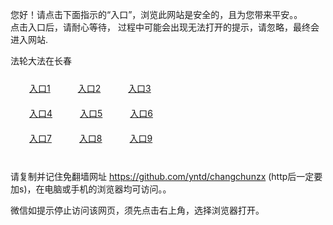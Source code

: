 您好！请点击下面指示的“入口”，浏览此网站是安全的，且为您带来平安。。 <br/>
点击入口后，请耐心等待， 过程中可能会出现无法打开的提示，请忽略，最终会进入网站. </br>

法轮大法在长春<br/>
<div style="padding:10px"><a style="margin:20px" target="_blank" href="https://d2ivzijh2kvt0r.cloudfront.net/2Qpsp?vquhohvo" id="ccLink1" rel="nofollow">入口1</a> <a target="_blank" style="margin:20px" href="https://d126mx6z7z4apw.cloudfront.net/2Qpsp?teixmzq" id="ccLink2" rel="nofollow">入口2</a> <a style="margin:20px" target="_blank" href="https://dwpmqp5gf5hf2.cloudfront.net/2Qpsp?oqnvm" id="ccLink3" rel="nofollow">入口3</a></div>

<div style="padding:10px" ><a style="margin:20px" target="_blank" href="https://d2ivzijh2kvt0r.cloudfront.net/2Qpsp?vquhohvo" id="ccLink4" rel="nofollow">入口4</a> <a style="margin:20px" href="https://d126mx6z7z4apw.cloudfront.net/2Qpsp?teixmzq" target="_blank" id="ccLink5" rel="nofollow">入口5</a> <a style="margin:20px" href="https://dwpmqp5gf5hf2.cloudfront.net/2Qpsp?oqnvm" target="_blank" id="ccLink6" rel="nofollow">入口6</a></div>

<div style="padding:10px"><a style="margin:20px" target="_blank" href="https://d2ivzijh2kvt0r.cloudfront.net/2Qpsp?vquhohvo" id="ccLink7" rel="nofollow">入口7</a> <a style="margin:20px" href="https://d126mx6z7z4apw.cloudfront.net/2Qpsp?teixmzq" target="_blank" id="ccLink8" rel="nofollow">入口8</a> <a style="margin:20px" target="_blank" href="https://dwpmqp5gf5hf2.cloudfront.net/2Qpsp?oqnvm" id="ccLink9" rel="nofollow">入口9</a></div>

<br/>



请复制并记住免翻墙网址 https://github.com/yntd/changchunzx (http后一定要加s)，在电脑或手机的浏览器均可访问。。<br/>

微信如提示停止访问该网页，须先点击右上角，选择浏览器打开。
